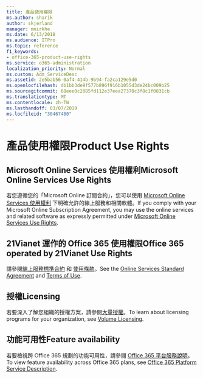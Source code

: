 ```yaml
---
title: 產品使用權限
ms.author: sharik
author: skjerland
manager: mnirkhe
ms.date: 6/13/2018
ms.audience: ITPro
ms.topic: reference
f1_keywords:
- office-365-product-use-rights
ms.service: o365-administration
localization_priority: Normal
ms.custom: Adm_ServiceDesc
ms.assetid: 2e5bab56-0af4-414b-9b94-fa2ca129e5d0
ms.openlocfilehash: db1bb3de9f577b896f916b1055d3de24bc009b25
ms.sourcegitcommit: 68eee0c2885fd112e37eea27370c3f8c1f0831cb
ms.translationtype: MT
ms.contentlocale: zh-TW
ms.lasthandoff: 03/07/2019
ms.locfileid: "30467480"
---
```

# <a name="product-use-rights"></a><span data-ttu-id="d68e9-102">產品使用權限</span><span class="sxs-lookup"><span data-stu-id="d68e9-102">Product Use Rights</span></span>

## <a name="microsoft-online-services-use-rights"></a><span data-ttu-id="d68e9-103">Microsoft Online Services 使用權利</span><span class="sxs-lookup"><span data-stu-id="d68e9-103">Microsoft Online Services Use Rights</span></span>

<span data-ttu-id="d68e9-104">若您遵循您的「Microsoft Online 訂閱合約」，您可以使用 [Microsoft Online Services 使用權利](https://www.microsoft.com/licensing/products/products.aspx) 下明確允許的線上服務和相關軟體。</span><span class="sxs-lookup"><span data-stu-id="d68e9-104">If you comply with your Microsoft Online Subscription Agreement, you may use the online services and related software as expressly permitted under [Microsoft Online Services Use Rights](https://www.microsoft.com/licensing/products/products.aspx).</span></span>
  
## <a name="office-365-operated-by-21vianet-use-rights"></a><span data-ttu-id="d68e9-105">21Vianet 運作的 Office 365 使用權限</span><span class="sxs-lookup"><span data-stu-id="d68e9-105">Office 365 operated by 21Vianet Use Rights</span></span>

<span data-ttu-id="d68e9-106">請參閱[線上服務標準合約](http://www.21vbluecloud.com/office365/O365-AgreeWebDir/) 和 [使用條款](http://www.21vbluecloud.com/office365/O365-TOU/)。</span><span class="sxs-lookup"><span data-stu-id="d68e9-106">See the [Online Services Standard Agreement](http://www.21vbluecloud.com/office365/O365-AgreeWebDir/) and [Terms of Use](http://www.21vbluecloud.com/office365/O365-TOU/).</span></span>
  
## <a name="licensing"></a><span data-ttu-id="d68e9-107">授權</span><span class="sxs-lookup"><span data-stu-id="d68e9-107">Licensing</span></span>

<span data-ttu-id="d68e9-108">若要深入了解您組織的授權方案，請參閱[大量授權](https://go.microsoft.com/fwlink/?LinkId=393693)。</span><span class="sxs-lookup"><span data-stu-id="d68e9-108">To learn about licensing programs for your organization, see [Volume Licensing](https://go.microsoft.com/fwlink/?LinkId=393693).</span></span>
  
## <a name="feature-availability"></a><span data-ttu-id="d68e9-109">功能可用性</span><span class="sxs-lookup"><span data-stu-id="d68e9-109">Feature availability</span></span>

<span data-ttu-id="d68e9-110">若要檢視跨 Office 365 規劃的功能可用性，請參閱 [Office 365 平台服務說明](https://technet.microsoft.com/en-us/library/office-365-platform-service-description.aspx)。</span><span class="sxs-lookup"><span data-stu-id="d68e9-110">To view feature availability across Office 365 plans, see [Office 365 Platform Service Description](https://technet.microsoft.com/en-us/library/office-365-platform-service-description.aspx).</span></span>
  

